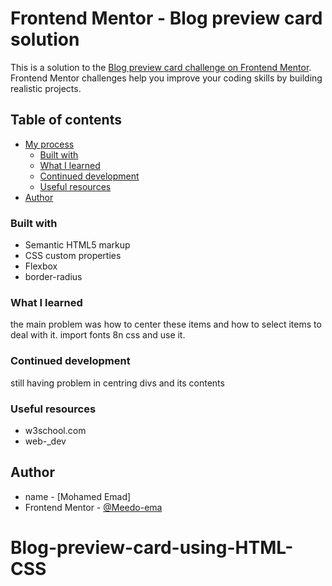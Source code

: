 # Frontend Mentor - Blog preview card solution

This is a solution to the [Blog preview card challenge on Frontend Mentor](https://www.frontendmentor.io/challenges/blog-preview-card-ckPaj01IcS). Frontend Mentor challenges help you improve your coding skills by building realistic projects. 

## Table of contents

- [My process](#my-process)
  - [Built with](#built-with)
  - [What I learned](#what-i-learned)
  - [Continued development](#continued-development)
  - [Useful resources](#useful-resources)
- [Author](#author)








### Built with

- Semantic HTML5 markup
- CSS custom properties
- Flexbox
- border-radius



### What I learned

the main problem was how to center these items and how to select items to deal with it.
import fonts 8n css and use it.




### Continued development

still having problem in centring divs and its contents 


### Useful resources

- w3school.com
- web-_dev


## Author

- name - [Mohamed Emad]
- Frontend Mentor - [@Meedo-ema](https://www.frontendmentor.io/profile/Meedo-ema)
# Blog-preview-card-using-HTML-CSS
